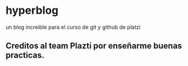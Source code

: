 # hyperblog
un blog increible para el curso de git y github de platzi


## Creditos al team Plazti por enseñarme buenas practicas. 